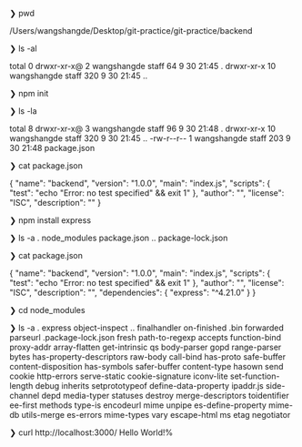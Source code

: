 ❯ pwd

/Users/wangshangde/Desktop/git-practice/git-practice/backend

❯ ls -al

total 0
drwxr-xr-x@  2 wangshangde  staff   64  9 30 21:45 .
drwxr-xr-x  10 wangshangde  staff  320  9 30 21:45 ..

❯ npm init

❯ ls -la

total 8
drwxr-xr-x@  3 wangshangde  staff   96  9 30 21:48 .
drwxr-xr-x  10 wangshangde  staff  320  9 30 21:45 ..
-rw-r--r--   1 wangshangde  staff  203  9 30 21:48 package.json

❯ cat package.json

{
  "name": "backend",
  "version": "1.0.0",
  "main": "index.js",
  "scripts": {
    "test": "echo \"Error: no test specified\" && exit 1"
  },
  "author": "",
  "license": "ISC",
  "description": ""
}

❯ npm install express

❯ ls -a
.                 node_modules      package.json
..                package-lock.json

❯ cat package.json

{
  "name": "backend",
  "version": "1.0.0",
  "main": "index.js",
  "scripts": {
    "test": "echo \"Error: no test specified\" && exit 1"
  },
  "author": "",
  "license": "ISC",
  "description": "",
  "dependencies": {
    "express": "^4.21.0"
  }
}

❯ cd node_modules

❯ ls -a
.                        express                  object-inspect
..                       finalhandler             on-finished
.bin                     forwarded                parseurl
.package-lock.json       fresh                    path-to-regexp
accepts                  function-bind            proxy-addr
array-flatten            get-intrinsic            qs
body-parser              gopd                     range-parser
bytes                    has-property-descriptors raw-body
call-bind                has-proto                safe-buffer
content-disposition      has-symbols              safer-buffer
content-type             hasown                   send
cookie                   http-errors              serve-static
cookie-signature         iconv-lite               set-function-length
debug                    inherits                 setprototypeof
define-data-property     ipaddr.js                side-channel
depd                     media-typer              statuses
destroy                  merge-descriptors        toidentifier
ee-first                 methods                  type-is
encodeurl                mime                     unpipe
es-define-property       mime-db                  utils-merge
es-errors                mime-types               vary
escape-html              ms
etag                     negotiator

❯ curl http://localhost:3000/
Hello World!%   